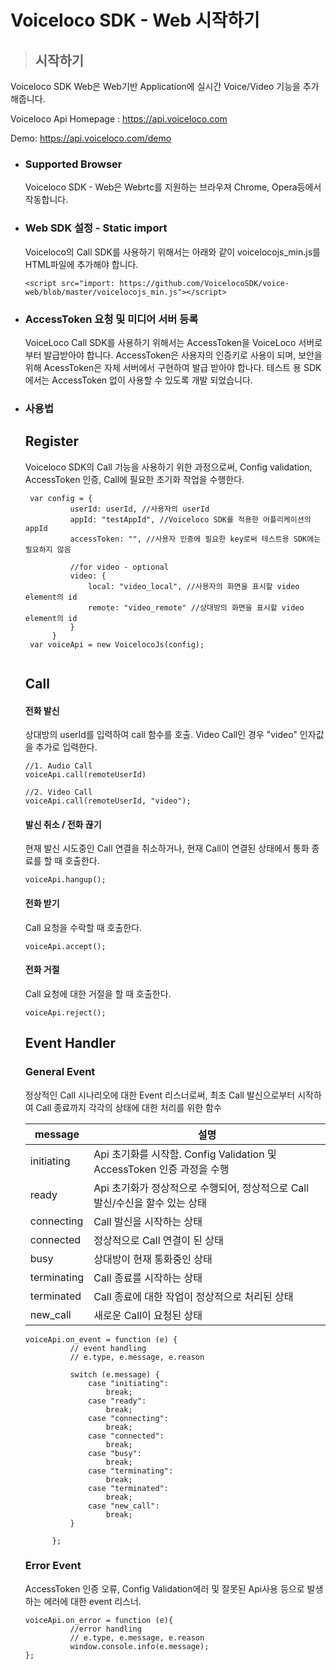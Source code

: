 # Voiceloco SDK - Web 시작하기

> ## 시작하기
  Voiceloco SDK Web은 Web기반 Application에 실시간 Voice/Video 기능을 추가 해줍니다.
  
  Voiceloco Api Homepage : https://api.voiceloco.com
  
  Demo: https://api.voiceloco.com/demo
  
* ### Supported Browser
  Voiceloco SDK - Web은 Webrtc를 지원하는 브라우져 Chrome, Opera등에서 작동합니다.
 
* ### Web SDK 설정 - Static import

  Voiceloco의 Call SDK를 사용하기 위해서는 아래와 같이 voicelocojs_min.js를 HTML파일에 추가해야 합니다.

  ```
  <script src="import: https://github.com/VoicelocoSDK/voice-web/blob/master/voicelocojs_min.js"></script>
  ```

* ### AccessToken 요청 및 미디어 서버 등록

  VoiceLoco Call SDK를 사용하기 위해서는 AccessToken을 VoiceLoco 서버로부터 발급받아야 합니다. 
  AccessToken은 사용자의 인증키로 사용이 되며, 보안을 위해 AcessToken은 자체 서버에서 구현하여 발급 받아야 합나다.
  테스트 용 SDK에서는 AccessToken 없이 사용할 수 있도록 개발 되었습니다.
 
* ### 사용법

  ## Register
  Voiceloco SDK의 Call 기능을 사용하기 위한 과정으로써, Config validation, AccessToken 인증, Call에 필요한 초기화 작업을 수행한다.
  ```
   var config = {
            userId: userId, //사용자의 userId
            appId: "testAppId", //Voiceloco SDK를 적용한 어플리케이션의 appId
            accessToken: "", //사용자 인증에 필요한 key로써 테스트용 SDK에는 필요하지 않음

            //for video - optional
            video: {
                local: "video_local", //사용자의 화면을 표시할 video element의 id
                remote: "video_remote" //상대방의 화면을 표시할 video element의 id
            }
        }
   var voiceApi = new VoicelocoJs(config);
   
  ```

  ## Call

  #### 전화 발신
  상대방의 userId를 입력하여 call 함수를 호출. Video Call인 경우 "video" 인자값을 추가로 입력한다.
  ```
  //1. Audio Call
  voiceApi.call(remoteUserId)

  //2. Video Call
  voiceApi.call(remoteUserId, "video");
  ```

  #### 발신 취소 / 전화 끊기
  현재 발신 시도중인 Call 연결을 취소하거나, 현재 Call이 연결된 상태에서 통화 종료를 할 때 호출한다.
  ```
  voiceApi.hangup();
  ```

  #### 전화 받기
  Call 요청을 수락할 때 호출한다.
  ```
  voiceApi.accept();
  ```

  #### 전화 거절  
  Call 요청에 대한 거절을 할 때 호출한다.
  ```
  voiceApi.reject();
  ```

  ## Event Handler
  
  ### General Event
  정상적인 Call 시나리오에 대한 Event 리스너로써, 최초 Call 발신으로부터 시작하여 Call 종료까지 각각의 상태에 대한 처리를 위한 함수

  | message | 설명 |
  | -------- | -------- |
  | initiating | Api 초기화를 시작함. Config Validation 및 AccessToken 인증 과정을 수행|
  | ready | Api 초기화가 정상적으로 수행되어, 정상적으로 Call 발신/수신을 할수 있는 상태|
  | connecting | Call 발신을 시작하는 상태 |
  | connected | 정상적으로 Call 연결이 된 상태 |
  | busy | 상대방이 현재 통화중인 상태 |
  | terminating | Call 종료를 시작하는 상태|
  | terminated | Call 종료에 대한 작업이 정상적으로 처리된 상태 |
  | new_call | 새로운 Call이 요청된 상태 |  

  ```
  voiceApi.on_event = function (e) {
            // event handling
            // e.type, e.message, e.reason

            switch (e.message) {
                case "initiating":
                    break;
                case "ready":
                    break;
                case "connecting":
                    break;
                case "connected":
                    break;
                case "busy":
                    break;
                case "terminating":
                    break;
                case "terminated":
                    break;
                case "new_call":
                    break;
            }

        };
  ```
  ### Error Event
  AccessToken 인증 오류, Config Validation에러 및 잘못된 Api사용 등으로 발생하는 에러에 대한 event 리스너.
  ```
  voiceApi.on_error = function (e){
            //error handling
            // e.type, e.message, e.reason
            window.console.info(e.message);
  };
  ```
